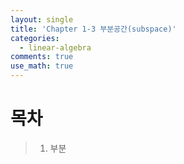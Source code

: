```yaml
---
layout: single
title: 'Chapter 1-3 부분공간(subspace)'
categories:
  - linear-algebra
comments: true
use_math: true
---
```


# 목차
> 1. 부분